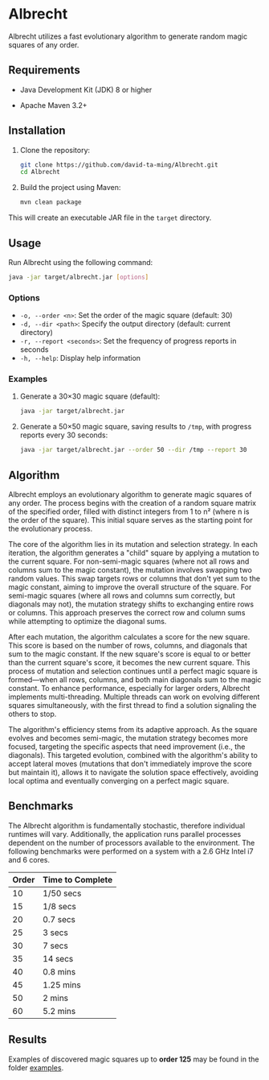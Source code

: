 # Albrecht

Albrecht utilizes a fast evolutionary algorithm to generate random magic squares of any order.



## Requirements

- Java Development Kit (JDK) 8 or higher

- Apache Maven 3.2+

  

## Installation

1. Clone the repository:

   ```bash
   git clone https://github.com/david-ta-ming/Albrecht.git
   cd Albrecht
   ```

2. Build the project using Maven:

   ```bash
   mvn clean package
   ```

This will create an executable JAR file in the `target` directory.



## Usage

Run Albrecht using the following command:

```bash
java -jar target/albrecht.jar [options]
```

### Options

- `-o, --order <n>`: Set the order of the magic square (default: 30)
- `-d, --dir <path>`: Specify the output directory (default: current directory)
- `-r, --report <seconds>`: Set the frequency of progress reports in seconds
- `-h, --help`: Display help information

### Examples

1. Generate a 30×30 magic square (default):

   ```bash
   java -jar target/albrecht.jar
   ```

2. Generate a 50×50 magic square, saving results to `/tmp`, with progress reports every 30 seconds:

   ```bash
   java -jar target/albrecht.jar --order 50 --dir /tmp --report 30
   ```



## Algorithm

Albrecht employs an evolutionary algorithm to generate magic squares of any order. The process begins with the creation of a random square matrix of the specified order, filled with distinct integers from 1 to n² (where n is the order of the square). This initial square serves as the starting point for the evolutionary process.

The core of the algorithm lies in its mutation and selection strategy. In each iteration, the algorithm generates a "child" square by applying a mutation to the current square. For non-semi-magic squares (where not all rows and columns sum to the magic constant), the mutation involves swapping two random values. This swap targets rows or columns that don't yet sum to the magic constant, aiming to improve the overall structure of the square. For semi-magic squares (where all rows and columns sum correctly, but diagonals may not), the mutation strategy shifts to exchanging entire rows or columns. This approach preserves the correct row and column sums while attempting to optimize the diagonal sums.

After each mutation, the algorithm calculates a score for the new square. This score is based on the number of rows, columns, and diagonals that sum to the magic constant. If the new square's score is equal to or better than the current square's score, it becomes the new current square. This process of mutation and selection continues until a perfect magic square is formed—when all rows, columns, and both main diagonals sum to the magic constant. To enhance performance, especially for larger orders, Albrecht implements multi-threading. Multiple threads can work on evolving different squares simultaneously, with the first thread to find a solution signaling the others to stop.

The algorithm's efficiency stems from its adaptive approach. As the square evolves and becomes semi-magic, the mutation strategy becomes more focused, targeting the specific aspects that need improvement (i.e., the diagonals). This targeted evolution, combined with the algorithm's ability to accept lateral moves (mutations that don't immediately improve the score but maintain it), allows it to navigate the solution space effectively, avoiding local optima and eventually converging on a perfect magic square.

 

## Benchmarks

The Albrecht algorithm is fundamentally stochastic, therefore individual runtimes will vary. Additionally, the application runs parallel processes dependent on the number of processors available to the environment. The following benchmarks were performed on a system with a 2.6 GHz Intel i7 and 6 cores.

| Order | Time to Complete |
| ----- | ---------------- |
| 10    | 1/50 secs        |
| 15    | 1/8 secs         |
| 20    | 0.7 secs         |
| 25    | 3 secs           |
| 30    | 7 secs           |
| 35    | 14 secs          |
| 40    | 0.8 mins         |
| 45    | 1.25 mins        |
| 50    | 2 mins           |
| 60    | 5.2 mins         |



## Results

Examples of discovered magic squares up to **order 125** may be found in the folder [examples](https://github.com/david-ta-ming/Albrecht/tree/main/examples).
